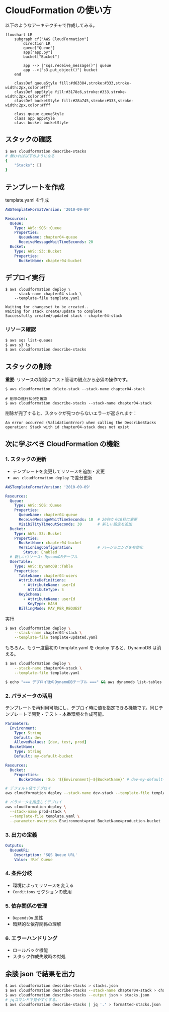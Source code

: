 # CloudFormation の使い方

以下のようなアーキテクチャで作成してみる。

```mermaid
flowchart LR
    subgraph cf["AWS CloudFormation"]
        direction LR
        queue["Queue"]
        app["app.py"]
        bucket["Bucket"]

        app --> |"sqs.receive_message()"| queue
        app -->|"s3.put_object()"| bucket
    end

    classDef queueStyle fill:#d63384,stroke:#333,stroke-width:2px,color:#fff
    classDef appStyle fill:#3178c6,stroke:#333,stroke-width:2px,color:#fff
    classDef bucketStyle fill:#28a745,stroke:#333,stroke-width:2px,color:#fff

    class queue queueStyle
    class app appStyle
    class bucket bucketStyle
```

## スタックの確認

```sh
$ aws cloudformation describe-stacks
# 無ければ以下のようになる
{
    "Stacks": []
}
```

## テンプレートを作成

template.yaml を作成

```chapter04/template.yaml
AWSTemplateFormatVersion: '2010-09-09'

Resources:
  Queue:
    Type: AWS::SQS::Queue
    Properties:
      QueueName: chapter04-queue
      ReceiveMessageWaitTimeSeconds: 20
  Bucket:
    Type: AWS::S3::Bucket
    Properties:
      BucketName: chapter04-bucket
```

## デプロイ実行

```shell
$ aws cloudformation deploy \
    --stack-name chapter04-stack \
    --template-file template.yaml

Waiting for changeset to be created..
Waiting for stack create/update to complete
Successfully created/updated stack - chapter04-stack
```

### リソース確認

```sh
$ aws sqs list-queues
$ aws s3 ls
$ aws cloudformation describe-stacks
```

## スタックの削除

**重要**: リソースの削除はコスト管理の観点から必須の操作です。

```shell
$ aws cloudformation delete-stack --stack-name chapter04-stack

# 削除の進行状況を確認
$ aws cloudformation describe-stacks --stack-name chapter04-stack
```

削除が完了すると、スタックが見つからないエラーが返されます：

```
An error occurred (ValidationError) when calling the DescribeStacks operation: Stack with id chapter04-stack does not exist
```

## 次に学ぶべき CloudFormation の機能

### 1. **スタックの更新**

- テンプレートを変更してリソースを追加・変更
- `aws cloudformation deploy` で差分更新

```chapter04/template-updated.yaml
AWSTemplateFormatVersion: '2010-09-09'

Resources:
  Queue:
    Type: AWS::SQS::Queue
    Properties:
      QueueName: chapter04-queue
      ReceiveMessageWaitTimeSeconds: 10  # 20秒から10秒に変更
      VisibilityTimeoutSeconds: 30       # 新しい設定を追加
  Bucket:
    Type: AWS::S3::Bucket
    Properties:
      BucketName: chapter04-bucket
      VersioningConfiguration:           # バージョニングを有効化
        Status: Enabled
  # 新しいリソース: DynamoDBテーブル
  UserTable:
    Type: AWS::DynamoDB::Table
    Properties:
      TableName: chapter04-users
      AttributeDefinitions:
        - AttributeName: userId
          AttributeType: S
      KeySchema:
        - AttributeName: userId
          KeyType: HASH
      BillingMode: PAY_PER_REQUEST

```

実行

```sh
$ aws cloudformation deploy \
    --stack-name chapter04-stack \
    --template-file template-updated.yaml

```

もちろん、もう一度最初の template.yaml を deploy すると、DynamoDB は消える。

```sh
$ aws cloudformation deploy \
    --stack-name chapter04-stack \
    --template-file template.yaml

$ echo "=== デプロイ後のDynamoDBテーブル ===" && aws dynamodb list-tables
```

### 2. **パラメータの活用**

テンプレートを再利用可能にし、デプロイ時に値を指定できる機能です。同じテンプレートで開発・テスト・本番環境を作成可能。

```yaml
Parameters:
  Environment:
    Type: String
    Default: dev
    AllowedValues: [dev, test, prod]
  BucketName:
    Type: String
    Default: my-default-bucket

Resources:
  Bucket:
    Properties:
      BucketName: !Sub '${Environment}-${BucketName}' # dev-my-default-bucket
```

```sh
# デフォルト値でデプロイ
aws cloudformation deploy --stack-name dev-stack --template-file template.yaml

# パラメータを指定してデプロイ
aws cloudformation deploy \
  --stack-name prod-stack \
  --template-file template.yaml \
  --parameter-overrides Environment=prod BucketName=production-bucket
```

### 3. **出力の定義**

```yaml
Outputs:
  QueueURL:
    Description: 'SQS Queue URL'
    Value: !Ref Queue
```

### 4. **条件分岐**

- 環境によってリソースを変える
- `Conditions` セクションの使用

### 5. **依存関係の管理**

- `DependsOn` 属性
- 暗黙的な依存関係の理解

### 6. **エラーハンドリング**

- ロールバック機能
- スタック作成失敗時の対処

## 余談 json で結果を出力

```sh
$ aws cloudformation describe-stacks > stacks.json
$ aws cloudformation describe-stacks --stack-name chapter04-stack > chapter04-stack.json
$ aws cloudformation describe-stacks --output json > stacks.json
# jqコマンドで見やすくする。
$ aws cloudformation describe-stacks | jq '.' > formatted-stacks.json
```
